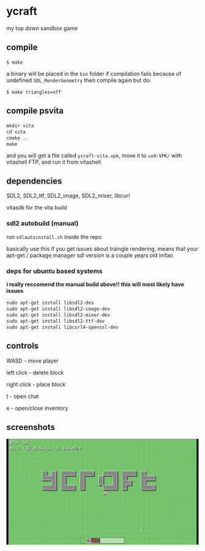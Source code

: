 # ycraft
my top down sandbox game

## compile
```
$ make
```

a binary will be placed in the `bin` folder
if compilation fails because of undefined `SDL_RenderGeometry` then compile again but do:
```
$ make triangles=off
```

## compile psvita
```
mkdir vita
cd vita
cmake ..
make
```
and you will get a file called `ycraft-vita.vpk`, move it to `ux0:VPK/` with vitashell FTP, and run it from vitashell.

## dependencies
SDL2, SDL2_ttf, SDL2_image, SDL2_mixer, libcurl

vitasdk for the vita build

### sdl2 autobuild (manual)
run `sdlautoinstall.sh` inside the repo

basically use this if you get issues about traingle rendering, means that your apt-get / package manager sdl version is a couple years old lmfao

### deps for ubuntu based systems
**i really reccomend the manual build above!! this will most likely have issues**

```
sudo apt-get install libsdl2-dev
sudo apt-get install libsdl2-image-dev
sudo apt-get install libsdl2-mixer-dev
sudo apt-get install libsdl2-ttf-dev
sudo apt-get install libcurl4-openssl-dev
```

## controls
WASD - move player

left click - delete block

right click - place block

t - open chat

e - open/close inventory

## screenshots
<img src="/img/screenshot.png">
